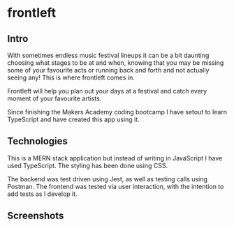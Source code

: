 # frontleft

## Intro

With sometimes endless music festival lineups it can be a bit daunting choosing what stages to be at and when, knowing that you may be missing some of your favourite acts or running back and forth and not actually seeing any! This is where frontleft comes in. 

Frontleft will help you plan out your days at a festival and catch every moment of your favourite artists.

Since finishing the Makers Academy coding bootcamp I have setout to learn TypeScript and have created this app using it.

## Technologies

This is a MERN stack application but instead of writing in JavaScript I have used TypeScript. The styling has been done using CSS. 

The backend was test driven using Jest, as well as testing calls using Postman. The frontend was tested via user interaction, with the intention to add tests as I develop it.

## Screenshots

